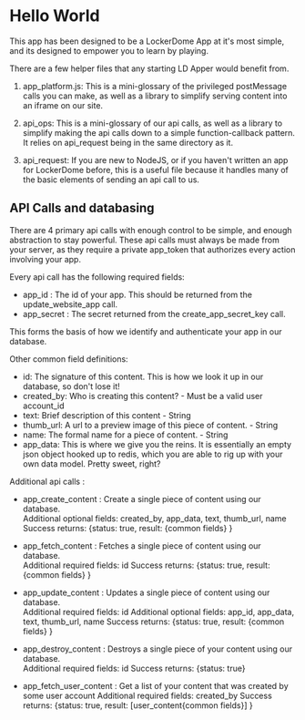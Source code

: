 # Hello World

This app has been designed to be a LockerDome App at it's most simple, and its designed to empower you to learn by playing.

There are a few helper files that any starting LD Apper would benefit from.

1. app_platform.js: This is a mini-glossary of the privileged postMessage calls you can make, as well as a library to simplify serving content into an iframe on our site.

2. api_ops: This is a mini-glossary of our api calls, as well as a library to simplify making the api calls down to a simple function-callback pattern. It relies on api_request being in the same directory as it.

3. api_request: If you are new to NodeJS, or if you haven't written an app for LockerDome before, this is a useful file because it handles many of the basic elements of sending an api call to us.

## API Calls and databasing

There are 4 primary api calls with enough control to be simple, and enough abstraction to stay powerful. These api calls must always be made from your server, as they require a private app_token that authorizes every action involving your app.

Every api call has the following required fields:

 * app_id : The id of your app. This should be returned from the update_website_app call.
 * app_secret : The secret returned from the create_app_secret_key call.
    
This forms the basis of how we identify and authenticate your app in our database.
    
Other common field definitions:     
  * id: The signature of this content. This is how we look it up in our database, so don't lose it!  
  * created_by: Who is creating this content? - Must be a valid user account_id  
  * text: Brief description of this content - String  
  * thumb_url: A url to a preview image of this piece of content. - String  
  * name: The formal name for a piece of content. - String  
  * app_data: This is where we give you the reins. It is essentially an empty json object hooked up to redis, which you are able to rig up with your own data model. Pretty sweet, right?

Additional api calls :

  * app_create_content : Create a single piece of content using our database.   
    Additional optional fields: created_by, app_data, text, thumb_url, name
    Success returns: {status: true, result: {common fields} }
    
  * app_fetch_content : Fetches a single piece of content using our database.   
    Additional required fields: id
    Success returns: {status: true, result: {common fields} }
    
  * app_update_content : Updates a single piece of content using our database.   
    Additional required fields: id
    Additional optional fields: app_id, app_data, text, thumb_url, name
    Success returns: {status: true, result: {common fields} }
    
  * app_destroy_content : Destroys a single piece of your content using our database.   
    Additional required fields: id
    Success returns: {status: true}
    
  * app_fetch_user_content : Get a list of your content that was created by some user account
    Additional required fields: created_by
    Success returns: {status: true, result: [user_content{common fields}] }
